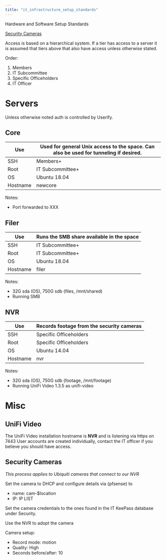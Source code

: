 ```yaml
---
title: "it_infrastructure_setup_standards"
---
```

Hardware and Software Setup Standards

[Security Cameras](/subcommittee/it_infrastructure/setup_standards/cameras)

Access is based on a hierarchical system. If a tier has access to a server it is assumed that tiers above that also have access unless otherwise stated.

Order:

1.  Members
2.  IT Subcommittee
3.  Specific Officeholders
4.  IT Officer

# Servers

Unless otherwise noted auth is controlled by Userify.

## Core

| Use      | Used for general Unix access to the space. Can also be used for tunneling if desired. |
|----------|---------------------------------------------------------------------------------------|
| SSH      | Members+                                                                              |
| Root     | IT Subcommittee+                                                                      |
| OS       | Ubuntu 18.04                                                                          |
| Hostname | newcore                                                                               |

Notes:

-   Port forwarded to XXX

## Filer

| Use      | Runs the SMB share available in the space |
|----------|-------------------------------------------|
| SSH      | IT Subcommittee+                          |
| Root     | IT Subcommittee+                          |
| OS       | Ubuntu 18.04                              |
| Hostname | filer                                     |

Notes:

-   32G sda (OS), 750G sdb (files, /mnt/shared)
-   Running SMB

## NVR

| Use      | Records footage from the security cameras |
|----------|-------------------------------------------|
| SSH      | Specific Officeholders                    |
| Root     | Specific Officeholders                    |
| OS       | Ubuntu 14.04                              |
| Hostname | nvr                                       |

Notes:

-   32G sda (OS), 750G sdb (footage, /mnt/footage)
-   Running UniFi Video 1.3.5 as unifi-video

# Misc

## UniFi Video

The UniFi Video installation hostname is **NVR** and is listening via https on 7443 User accounts are created individually, contact the IT officer if you believe you should have access.

## Security Cameras

*This process applies to Ubiquiti cameras that connect to our NVR*

Set the camera to DHCP and configure details via {pfsense} to

-   name: cam-\$location
-   IP: IP LIST

Set the camera credentials to the ones found in the IT KeePass database under Security.

Use the NVR to adopt the camera

Camera setup:

-   Record mode: motion
-   Quality: High
-   Seconds before/after: 10
